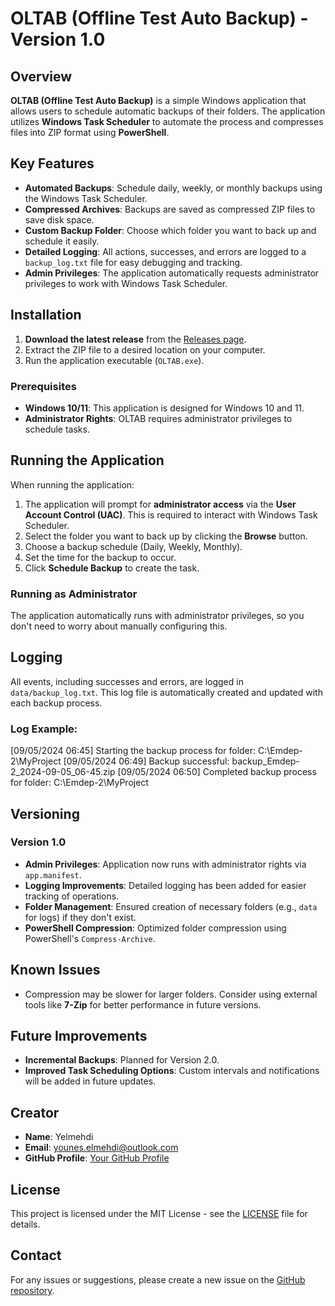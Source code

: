 # OLTAB (Offline Test Auto Backup) - Version 1.0

## Overview

**OLTAB (Offline Test Auto Backup)** is a simple Windows application that allows users to schedule automatic backups of their folders. The application utilizes **Windows Task Scheduler** to automate the process and compresses files into ZIP format using **PowerShell**.

## Key Features

- **Automated Backups**: Schedule daily, weekly, or monthly backups using the Windows Task Scheduler.
- **Compressed Archives**: Backups are saved as compressed ZIP files to save disk space.
- **Custom Backup Folder**: Choose which folder you want to back up and schedule it easily.
- **Detailed Logging**: All actions, successes, and errors are logged to a `backup_log.txt` file for easy debugging and tracking.
- **Admin Privileges**: The application automatically requests administrator privileges to work with Windows Task Scheduler.

## Installation

1. **Download the latest release** from the [Releases page](https://github.com/YOUR_USERNAME/OLTAB/releases).
2. Extract the ZIP file to a desired location on your computer.
3. Run the application executable (`OLTAB.exe`).

### Prerequisites

- **Windows 10/11**: This application is designed for Windows 10 and 11.
- **Administrator Rights**: OLTAB requires administrator privileges to schedule tasks.

## Running the Application

When running the application:

1. The application will prompt for **administrator access** via the **User Account Control (UAC)**. This is required to interact with Windows Task Scheduler.
2. Select the folder you want to back up by clicking the **Browse** button.
3. Choose a backup schedule (Daily, Weekly, Monthly).
4. Set the time for the backup to occur.
5. Click **Schedule Backup** to create the task.

### Running as Administrator

The application automatically runs with administrator privileges, so you don't need to worry about manually configuring this.

## Logging

All events, including successes and errors, are logged in `data/backup_log.txt`. This log file is automatically created and updated with each backup process.

### Log Example:
[09/05/2024 06:45] Starting the backup process for folder: C:\Emdep-2\MyProject 
[09/05/2024 06:49] Backup successful: backup_Emdep-2_2024-09-05_06-45.zip 
[09/05/2024 06:50] Completed backup process for folder: C:\Emdep-2\MyProject

## Versioning

### Version 1.0

- **Admin Privileges**: Application now runs with administrator rights via `app.manifest`.
- **Logging Improvements**: Detailed logging has been added for easier tracking of operations.
- **Folder Management**: Ensured creation of necessary folders (e.g., `data` for logs) if they don't exist.
- **PowerShell Compression**: Optimized folder compression using PowerShell's `Compress-Archive`.

## Known Issues

- Compression may be slower for larger folders. Consider using external tools like **7-Zip** for better performance in future versions.

## Future Improvements

- **Incremental Backups**: Planned for Version 2.0.
- **Improved Task Scheduling Options**: Custom intervals and notifications will be added in future updates.

## Creator

- **Name**: Yelmehdi
- **Email**: [younes.elmehdi@outlook.com](mailto:younes.elmehdi@outlook.com)
- **GitHub Profile**: [Your GitHub Profile](https://github.com/YounesElMehdi)

## License

This project is licensed under the MIT License - see the [LICENSE](LICENSE) file for details.

## Contact

For any issues or suggestions, please create a new issue on the [GitHub repository](https://github.com/YounesElMehdi/OLTAB/issues).

